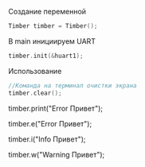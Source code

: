 Создание переменной
```cpp
Timber timber = Timber();
```

В main инициируем UART
```cpp
timber.init(&huart1);
```

Использование

```cpp
//Команда на терминал очистки экрана
timber.clear();
```

timber.print("Error Привет");

timber.e("Error Привет");

timber.i("Info Привет");

timber.w("Warning Привет");

